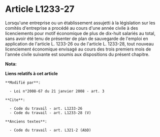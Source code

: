 # Article L1233-27

Lorsqu'une entreprise ou un établissement assujetti à la législation sur les comités d'entreprise a procédé au cours d'une
année civile à des licenciements pour motif économique de plus de dix-huit salariés au total, sans avoir été tenu de
présenter de plan de sauvegarde de l'emploi en application de l'article L. 1233-26 ou de l'article L. 1233-28, tout nouveau
licenciement économique envisagé au cours des trois premiers mois de l'année civile suivante est soumis aux dispositions du
présent chapitre.

**Nota:**



**Liens relatifs à cet article**

	**Modifié par**:

	  - Loi n°2008-67 du 21 janvier 2008 - art. 3

	**Cite**:

	  - Code du travail - art. L1233-26
	  - Code du travail - art. L1233-28 (V)

	**Anciens textes**:

	  - Code du travail - art. L321-2 (AbD)
